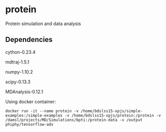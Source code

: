 # protein
Protein simulation and data analysis 

## Dependencies
cython-0.23.4

mdtraj-1.5.1

numpy-1.10.2

scipy-0.13.3

MDAnalysis-0.12.1

Using docker container: 
```
docker run -it --name protein -v /home/bdslss15-xpjs/simple-examples:/simple-examples -v /home/bdslss15-xpjs/protein:/protein -v /damsl/projects/MD/Simulations/bpti:/protein-data -v /output phiphy/tensorflow-adv
```
